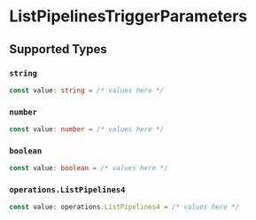 # ListPipelinesTriggerParameters


## Supported Types

### `string`

```typescript
const value: string = /* values here */
```

### `number`

```typescript
const value: number = /* values here */
```

### `boolean`

```typescript
const value: boolean = /* values here */
```

### `operations.ListPipelines4`

```typescript
const value: operations.ListPipelines4 = /* values here */
```


